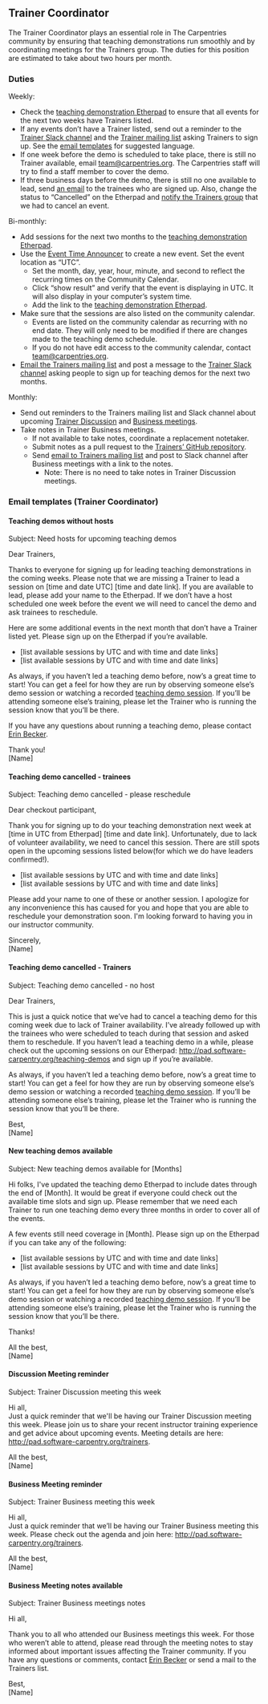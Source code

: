 ## Trainer Coordinator

The Trainer Coordinator plays an essential role in The Carpentries community by ensuring that teaching demonstrations run smoothly and by coordinating meetings for the Trainers group. The duties for this position are estimated to take about two hours per month.

### Duties

Weekly:
- Check the [teaching demonstration Etherpad](http://pad.software-carpentry.org/teaching-demos) to ensure that all events for the next two weeks have Trainers listed. 
- If any events don’t have a Trainer listed, send out a reminder to the [Trainer Slack channel](https://swcarpentry.slack.com/messages/G7A6ED1SA/details/) and the [Trainer mailing list](mailto:trainers@lists.software-carpentry.org) asking Trainers to sign up. See the [email templates](#teaching-demos-without-hosts) for suggested language.
- If one week before the demo is scheduled to take place, there is still no Trainer available, email [team@carpentries.org](mailto:team@carpentries.org). The Carpentries staff will try to find a staff member to cover the demo.
- If three business days before the demo, there is still no one available to lead, send [an email](#teaching-demo-cancelled-trainees) to the trainees who are signed up. Also, change the status to “Cancelled” on the Etherpad and [notify the Trainers group](#teaching-demo-cancelled-trainers) that we had to cancel an event.

Bi-monthly:
- Add sessions for the next two months to the [teaching demonstration Etherpad](http://pad.software-carpentry.org/teaching-demos). 
- Use the [Event Time Announcer](https://www.timeanddate.com/worldclock/fixedform.html) to create a new event. Set the event location as “UTC”. 
  - Set the month, day, year, hour, minute, and second to reflect the recurring times on the Community Calendar. 
  - Click “show result” and verify that the event is displaying in UTC. It will also display in your computer’s system time. 
  - Add the link to the [teaching demonstration Etherpad](http://pad.software-carpentry.org/teaching-demos).
- Make sure that the sessions are also listed on the community calendar. 
  - Events are listed on the community calendar as recurring with no end date. They will only need to be modified if there are changes made to the teaching demo schedule.
  - If you do not have edit access to the community calendar, contact [team@carpentries.org](mailto:team@carpentries.org).
- [Email the Trainers mailing list](#teaching-demos-without-hosts) and post a message to the [Trainer Slack channel](#new-teaching-demos-available) asking people to sign up for teaching demos for the next two months. 

Monthly:
- Send out reminders to the Trainers mailing list and Slack channel about upcoming [Trainer Discussion](#discussion-meeting-reminder) and [Business meetings](#business-meeting-reminder).
- Take notes in Trainer Business meetings. 
  - If not available to take notes, coordinate a replacement notetaker. 
  - Submit notes as a pull request to the [Trainers’ GitHub repository](https://github.com/carpentries/trainers/tree/master/minutes).
  - Send [email to Trainers mailing list](#business-meeting-notes-available) and post to Slack channel after Business meetings with a link to the notes.
    - Note: There is no need to take notes in Trainer Discussion meetings.

### Email templates (Trainer Coordinator) 

#### Teaching demos without hosts

Subject: Need hosts for upcoming teaching demos

Dear Trainers, 

Thanks to everyone for signing up for leading teaching demonstrations in the coming weeks. Please note that we are missing a Trainer to lead a session on [time and date UTC] [time and date link]. If you are available to lead, please add your name to the Etherpad. If we don’t have a host scheduled one week before the event we will need to cancel the demo and ask trainees to reschedule. 

Here are some additional events in the next month that don’t have a Trainer listed yet. Please sign up on the Etherpad if you’re available.

- [list available sessions by UTC and with time and date links] 
- [list available sessions by UTC and with time and date links]

As always, if you haven’t led a teaching demo before, now’s a great time to start! You can get a feel for how they are run by observing someone else’s demo session or watching a recorded [teaching demo session](https://www.youtube.com/watch?v=FFO2cq-3PPg). If you’ll be attending someone else’s training, please let the Trainer who is running the session know that you’ll be there. 

If you have any questions about running a teaching demo, please contact [Erin Becker](mailto:ebecker@carpentries.org).

Thank you!  
[Name]


#### Teaching demo cancelled - trainees
Subject: Teaching demo cancelled - please reschedule

Dear checkout participant,

Thank you for signing up to do your teaching demonstration next week at [time in UTC from Etherpad] [time and date link]. Unfortunately, due to lack of volunteer availability, we need to cancel this session. There are still spots open in the upcoming sessions listed below(for which we do have leaders confirmed!).

- [list available sessions by UTC and with time and date links]
- [list available sessions by UTC and with time and date links]

Please add your name to one of these or another session. I apologize for any inconvenience this has caused for you and hope that you are able to reschedule your demonstration soon. I'm looking forward to having you in our instructor community.

Sincerely,  
[Name]

#### Teaching demo cancelled - Trainers
Subject: Teaching demo cancelled - no host

Dear Trainers, 

This is just a quick notice that we’ve had to cancel a teaching demo for this coming week due to lack of Trainer availability. I’ve already followed up with the trainees who were scheduled to teach during that session and asked them to reschedule. If you haven’t lead a teaching demo in a while, please check out the upcoming sessions on our Etherpad: http://pad.software-carpentry.org/teaching-demos and sign up if you’re available.

As always, if you haven’t led a teaching demo before, now’s a great time to start! You can get a feel for how they are run by observing someone else’s demo session or watching a recorded [teaching demo session](https://www.youtube.com/watch?v=FFO2cq-3PPg). If you’ll be attending someone else’s training, please let the Trainer who is running the session know that you’ll be there. 

Best,  
[Name]


#### New teaching demos available
Subject: New teaching demos available for [Months]

Hi folks,
I've updated the teaching demo Etherpad to include dates through the end of [Month]. It would be great if everyone could check out the available time slots and sign up. Please remember that we need each Trainer to run one teaching demo every three months in order to cover all of the events.

A few events still need coverage in [Month]. Please sign up on the Etherpad if you can take any of the following: 

- [list available sessions by UTC and with time and date links]
- [list available sessions by UTC and with time and date links]

As always, if you haven’t led a teaching demo before, now’s a great time to start! You can get a feel for how they are run by observing someone else’s demo session or watching a recorded [teaching demo session](https://www.youtube.com/watch?v=FFO2cq-3PPg). If you’ll be attending someone else’s training, please let the Trainer who is running the session know that you’ll be there. 

Thanks!

All the best,  
[Name]

#### Discussion Meeting reminder
Subject: Trainer Discussion meeting this week

Hi all,  
Just a quick reminder that we'll be having our Trainer Discussion meeting this week. Please join us to share your recent instructor training experience and get advice about upcoming events. Meeting details are here: http://pad.software-carpentry.org/trainers.

All the best,  
[Name]

#### Business Meeting reminder
Subject: Trainer Business meeting this week

Hi all,  
Just a quick reminder that we’ll be having our Trainer Business meeting this week. Please check out the agenda and join here: http://pad.software-carpentry.org/trainers.

All the best,  
[Name]

#### Business Meeting notes available
Subject: Trainer Business meetings notes

Hi all,

Thank you to all who attended our Business meetings this week. For those who weren’t able to attend, please read through the meeting notes to stay informed about important issues affecting the Trainer community. If you have any questions or comments, contact [Erin Becker](mailto:ebecker@carpentries.org) or send a mail to the Trainers list.

Best,  
[Name]
